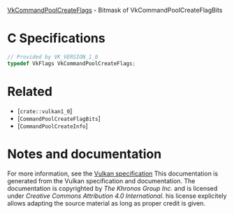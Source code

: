 [VkCommandPoolCreateFlags](https://www.khronos.org/registry/vulkan/specs/1.3-extensions/man/html/VkCommandPoolCreateFlags.html) - Bitmask of VkCommandPoolCreateFlagBits

# C Specifications
```c
// Provided by VK_VERSION_1_0
typedef VkFlags VkCommandPoolCreateFlags;
```

# Related
- [`crate::vulkan1_0`]
- [`CommandPoolCreateFlagBits`]
- [`CommandPoolCreateInfo`]

# Notes and documentation
For more information, see the [Vulkan specification](https://www.khronos.org/registry/vulkan/specs/1.3-extensions/html/vkspec.html)
This documentation is generated from the Vulkan specification and documentation.
The documentation is copyrighted by *The Khronos Group Inc.* and is licensed under *Creative Commons Attribution 4.0 International*.
his license explicitely allows adapting the source material as long as proper credit is given.
        